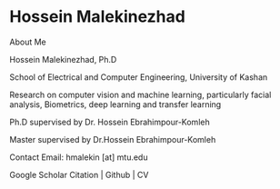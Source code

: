 # Hossein Malekinezhad

About Me

Hossein Malekinezhad, Ph.D

School of Electrical and Computer Engineering, University of Kashan

Research on computer vision and machine learning, particularly facial analysis, Biometrics, deep learning and transfer learning

Ph.D supervised by Dr. Hossein Ebrahimpour-Komleh

Master supervised by Dr.Hossein Ebrahimpour-Komleh

Contact Email: hmalekin [at] mtu.edu 

Google Scholar Citation | Github | CV

